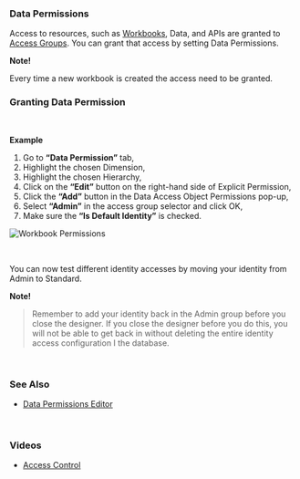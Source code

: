 
### Data Permissions 

Access to resources, such as [Workbooks](../workbooks.md), Data, and APIs are granted to [Access Groups](accessgroups.md). You can grant that access by setting Data Permissions. 

**Note!**

Every time a new workbook is created the access need to be granted.
<br/>

###	Granting Data Permission

<br/>

**Example**

1.	Go to **“Data Permission”** tab,
2.	Highlight the chosen Dimension, 
3.	Highlight the chosen Hierarchy,
4.	Click on the **“Edit”** button on the right-hand side of Explicit Permission,
5.	Click the **“Add”** button in the Data Access Object Permissions pop-up, 
6.	Select **“Admin”** in the access group selector and click OK,  
7.	Make sure the **“Is Default Identity”** is checked.  

![Workbook Permissions](https://profitbasedocs.blob.core.windows.net/images/DataPerm1.png)  

<br/>

You can now test different identity accesses by moving your identity from Admin to Standard. 

**Note!**
>Remember to add your identity back in the Admin group before you close the designer. If you close the designer before you do this, you will not be able to get back in without deleting the entire identity access configuration I the database.


<br/>

### See Also 

* [Data Permissions Editor](../workbooks/components/accesscontrol/dataperm.md)

<br/>

### Videos

* [Access Control](../../videos/accesscontrol.md)